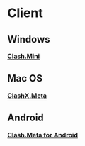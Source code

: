 # Client

## Windows

[**Clash.Mini**](https://github.com/MetaCubeX/Clash.Mini)

## Mac OS

[**ClashX.Meta**](https://github.com/MetaCubeX/ClashX.Meta)

## Android

[**Clash.Meta for Android**](https://github.com/MetaCubeX/ClashMetaForAndroid/releases/tag/Prerelease-alpha) 
